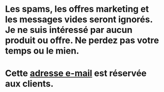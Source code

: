 # Les spams, les offres marketing et les messages vides seront ignorés. Je ne suis intéressé par aucun produit ou offre. Ne perdez pas votre temps ou le mien.
# Cette [adresse e-mail](mailto:cuscuta-comenzado.0p@icloud.com) est réservée aux clients.
